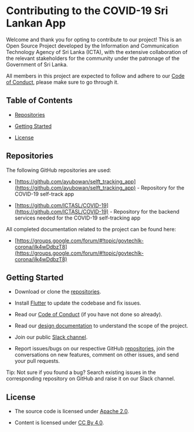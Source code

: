 # Contributing to the COVID-19 Sri Lankan App

Welcome and thank you for opting to contribute to our project! This is an Open Source Project developed by the Information and Communication Technology Agency of Sri Lanka (ICTA), with the extensive collaboration of the relevant stakeholders for the community under the patronage of the Government of Sri Lanka.

All members in this project are expected to follow and adhere to our [Code of Conduct](https://docs.google.com/document/d/1as4zuQx0xisLtgNqYZYEtbGaBXFB6FxdJw_b2-e9YFM/edit#), please make sure to go through it.

## Table of Contents

-   [Repositories](https://docs.google.com/document/d/1GQD7_lD0HfW1v6q7xDGHgY8OoPiTKgQsQARQdJHDHKo/edit#heading=h.7z89lqh1pong)
    
-   [Getting Started](https://docs.google.com/document/d/1GQD7_lD0HfW1v6q7xDGHgY8OoPiTKgQsQARQdJHDHKo/edit#heading=h.o3ckrsq1dbyf)
    
-   [License](https://docs.google.com/document/d/1GQD7_lD0HfW1v6q7xDGHgY8OoPiTKgQsQARQdJHDHKo/edit#heading=h.o8toamvqv9jm)
    

## Repositories

The following GitHub repositories are used:

-   [https://github.com/ayubowan/selft_tracking_app](https://github.com/ayubowan/selft_tracking_app)  - Repository for the COVID-19 self-track app
    
-   [https://github.com/ICTASL/COVID-19](https://github.com/ICTASL/COVID-19) - Repository for the backend services needed for the COVID-19 self-tracking app  
      
    

All completed documentation related to the project can be found here:

-   [https://groups.google.com/forum/#!topic/govtechlk-corona/jlk4wDdbzT8](https://groups.google.com/forum/#!topic/govtechlk-corona/jlk4wDdbzT8)
    

## Getting Started

-   Download or clone the  [repositories](https://docs.google.com/document/d/1GQD7_lD0HfW1v6q7xDGHgY8OoPiTKgQsQARQdJHDHKo/edit#heading=h.7z89lqh1pong).
    
-   Install [Flutter](https://flutter.dev/) to update the codebase and fix issues.
    
-   Read our [Code of Conduct](https://docs.google.com/document/d/1as4zuQx0xisLtgNqYZYEtbGaBXFB6FxdJw_b2-e9YFM/edit#) (if you have not done so already).
    
-   Read our [design documentation](https://docs.google.com/document/d/1sTe8a-uMpDEEFKnIDeP-SGTmHvTEdhJreiOfRGJpdN4/edit) to understand the scope of the project.
    
-   Join our public [Slack channel](https://join.slack.com/t/govtechlk/shared_invite/zt-cmk8k1z7-qUM~LqxNv1jcDLCwGGbzJA).
    
-   Report issues/bugs on our respective GitHub [repositories](https://docs.google.com/document/d/1GQD7_lD0HfW1v6q7xDGHgY8OoPiTKgQsQARQdJHDHKo/edit#heading=h.7z89lqh1pong), join the conversations on new features, comment on other issues, and send your pull requests.
    

Tip: Not sure if you found a bug? Search existing issues in the corresponding repository on GitHub and raise it on our Slack channel.

## License

-   The source code is licensed under  [Apache 2.0](http://www.apache.org/licenses/LICENSE-2.0).
    
-   Content is licensed under  [CC By 4.0](https://creativecommons.org/licenses/by/4.0/).
